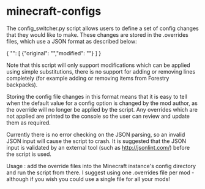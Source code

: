 # minecraft-configs
The config_switcher.py script allows users to define a set of config changes that they would like to make. These changes are stored in the .overrides files, which use a JSON format as described below:

{
	"<config file path>":
		[
	 		{"original": "<original text>","modified": "<modified text>"}
		]
}

Note that this script will only support modifications which can be applied using simple substitutions, there is no support for adding or removing lines completely (for example adding or removing items from Forestry backpacks).

Storing the config file changes in this format means that it is easy to tell when the default value for a config option is changed by the mod author, as the override will no longer be applied by the script. Any overrides which are not applied are printed to the console so the user can review and update them as required.

Currently there is no error checking on the JSON parsing, so an invalid JSON input will cause the script to crash. It is suggested that the JSON input is validated by an external tool (such as http://jsonlint.com/) before the script is used.

Usage : add the override files into the Minecraft instance's config directory and run the script from there. I suggest using one .overrides file per mod - although if you wish you could use a single file for all your mods!